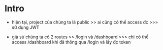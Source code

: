 # Intro

- hiện tại, project của chúng ta là public >> ai cũng có thể access đc >>> sử dụng JWT

- giả sử chúng ta có 2 routes >> /login và /dashboard >>> chỉ có thể access /dashboard khi đã thông qua /login và lấy đc token
